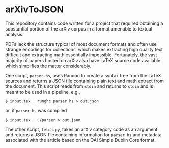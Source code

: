 # arXivToJSON
This repository contains code written for a project that required obtaining a substantial portion of the arXiv corpus in a format amenable to textual analysis. 

PDFs lack the structure typical of most document formats and often use strange encodings for collections, which makes extracting high quality text difficult and extracting math essentially impossible. Fortunately, the vast majority of papers hosted on arXiv also have LaTeX source code available which simplifies the matter considerably.

One script, `parser.hs`, uses Pandoc to create a syntax tree from the LaTeX sources and returns a JSON file containing plain text and math extract from the document. This script reads from `stdin` and returns to `stdin` and is meant to be used in a pipeline, e.g.,

```
$ input.tex | runghc parser.hs > out.json
```

or, if `parser.hs` was compiled

```
$ input.tex | ./parser > out.json
```

The other script, `fetch.py`, takes an arXiv category code as an argument and returns a JSON file containing information for `parser.hs` and metadata associated with the article based on the OAI Simple Dublin Core format.

